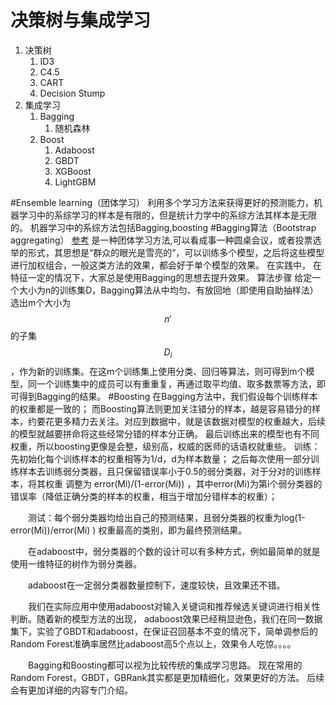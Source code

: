 # 决策树与集成学习

1. 决策树
   1. ID3
   2.  C4.5
   3.  CART
   4.  Decision Stump
2. 集成学习 
   1. Bagging 
      1. 随机森林 
   2. Boost 
      1. Adaboost 
      2. GBDT 
      3. XGBoost 
      4. LightGBM
      
      
#Ensemble learning（团体学习）
利用多个学习方法来获得更好的预测能力，机器学习中的系综学习的样本是有限的，但是统计力学中的系综方法其样本是无限的。
机器学习中的系综方法包括Bagging,boosting
#Bagging算法（Bootstrap aggregating）
[参考](https://www.cnblogs.com/maybe2030/p/4652492.html)
 是一种团体学习方法,可以看成事一种圆桌会议，或者投票选举的形式，其思想是“群众的眼光是雪亮的”，可以训练多个模型，之后将这些模型进行加权组合，一般这类方法的效果，都会好于单个模型的效果。 在实践中， 在特征一定的情况下，大家总是使用Bagging的思想去提升效果。
算法步骤
给定一个大小为n的训练集D，Bagging算法从中均匀、有放回地（即使用自助抽样法）选出m个大小为$$n'$$的子集$$D_{i}$$，作为新的训练集。在这m个训练集上使用分类、回归等算法，则可得到m个模型，同一个训练集中的成员可以有重重复，再通过取平均值、取多数票等方法，即可得到Bagging的结果。
#Boosting
在Bagging方法中，我们假设每个训练样本的权重都是一致的； 而Boosting算法则更加关注错分的样本，越是容易错分的样本，约要花更多精力去关注。对应到数据中，就是该数据对模型的权重越大，后续的模型就越要拼命将这些经常分错的样本分正确。 最后训练出来的模型也有不同权重，所以boosting更像是会整，级别高，权威的医师的话语权就重些。
训练：先初始化每个训练样本的权重相等为1/d，d为样本数量； 之后每次使用一部分训练样本去训练弱分类器，且只保留错误率小于0.5的弱分类器，对于分对的训练样本，将其权重 调整为 error(Mi)/(1-error(Mi)) ，其中error(Mi)为第i个弱分类器的错误率（降低正确分类的样本的权重，相当于增加分错样本的权重）；

　　测试：每个弱分类器均给出自己的预测结果，且弱分类器的权重为log(1-error(Mi))/error(Mi) ) 权重最高的类别，即为最终预测结果。

　　在adaboost中，弱分类器的个数的设计可以有多种方式，例如最简单的就是使用一维特征的树作为弱分类器。

　　adaboost在一定弱分类器数量控制下，速度较快，且效果还不错。

　　我们在实际应用中使用adaboost对输入关键词和推荐候选关键词进行相关性判断。随着新的模型方法的出现， adaboost效果已经稍显逊色，我们在同一数据集下，实验了GBDT和adaboost，在保证召回基本不变的情况下，简单调参后的Random Forest准确率居然比adaboost高5个点以上，效果令人吃惊。。。。

　　Bagging和Boosting都可以视为比较传统的集成学习思路。 现在常用的Random Forest，GBDT，GBRank其实都是更加精细化，效果更好的方法。 后续会有更加详细的内容专门介绍。



